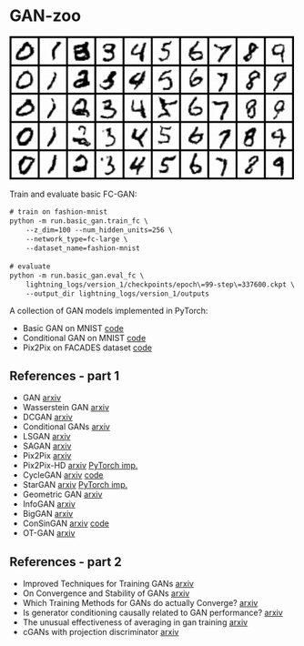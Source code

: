 # GAN-zoo

<img src="./notebooks/snapshots/cover-image.png" width="500"/>

Train and evaluate basic FC-GAN:
```
# train on fashion-mnist
python -m run.basic_gan.train_fc \
    --z_dim=100 --num_hidden_units=256 \
    --network_type=fc-large \
    --dataset_name=fashion-mnist

# evaluate
python -m run.basic_gan.eval_fc \
    lightning_logs/version_1/checkpoints/epoch\=99-step\=337600.ckpt \
    --output_dir lightning_logs/version_1/outputs
```


A collection of GAN models implemented in PyTorch:

 * Basic GAN on MNIST [code](https://github.com/vmirly/PyTorch-GAN-zoo/tree/master/basic_gan)
 * Conditional GAN on MNIST [code](https://github.com/vmirly/PyTorch-GAN-zoo/tree/master/cond_gan)
 * Pix2Pix on FACADES dataset [code](https://github.com/vmirly/PyTorch-GAN-zoo/tree/master/pix2pix)


## References - part 1

 * GAN [arxiv](https://arxiv.org/abs/1406.2661)
 * Wasserstein GAN [arxiv](https://arxiv.org/abs/1701.07875)
 * DCGAN [arxiv](https://arxiv.org/abs/1511.06434)
 * Conditional GANs [arxiv](https://arxiv.org/abs/1411.1784)
 * LSGAN [arxiv](https://arxiv.org/abs/1611.04076)
 * SAGAN [arxiv](https://arxiv.org/abs/1805.08318)
 * Pix2Pix [arxiv](https://arxiv.org/abs/1611.07004)
 * Pix2Pix-HD [arxiv](https://arxiv.org/abs/1711.11585) [PyTorch imp.](https://github.com/NVIDIA/pix2pixHD)
 * CycleGAN [arxiv](https://arxiv.org/abs/1703.10593) [code](https://github.com/junyanz/pytorch-CycleGAN-and-pix2pix)
 * StarGAN [arxiv](https://arxiv.org/abs/1711.09020) [PyTorch imp.](https://github.com/yunjey/stargan)
 * Geometric GAN [arxiv](https://arxiv.org/abs/1705.02894)
 * InfoGAN [arxiv](https://arxiv.org/abs/1606.03657)
 * BigGAN [arxiv](https://arxiv.org/abs/1809.11096)
 * ConSinGAN [arxiv](https://arxiv.org/abs/2003.11512) [code](https://github.com/tohinz/ConSinGAN)
 * OT-GAN [arxiv](https://arxiv.org/abs/1803.05573)

## References - part 2
 
 * Improved Techniques for Training GANs [arxiv](https://arxiv.org/abs/1606.03498)
 * On Convergence and Stability of GANs [arxiv](https://arxiv.org/abs/1705.07215)
 * Which Training Methods for GANs do actually Converge? [arxiv](https://arxiv.org/abs/1801.04406)
 * Is generator conditioning causally related to GAN performance? [arxiv](https://arxiv.org/abs/1802.08768)
 * The unusual effectiveness of averaging in gan training [arxiv](https://arxiv.org/abs/1806.04498)
 * cGANs with projection discriminator [arxiv](https://arxiv.org/abs/1802.05637)
